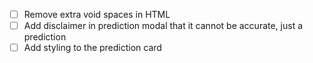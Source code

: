 - [ ] Remove extra void spaces in HTML
- [ ] Add disclaimer in prediction modal that it cannot be accurate, just a prediction
- [ ] Add styling to the prediction card
